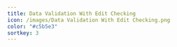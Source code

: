 ```yaml
---
title: Data Validation With Edit Checking
icon: /images/Data Validation With Edit Checking.png
color: "#c5b5e3"
sortkey: 3
---
```

